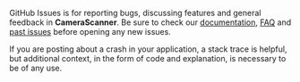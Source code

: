 GitHub Issues is for reporting bugs, discussing features and general feedback in **CameraScanner**. Be sure to check our [documentation](http://cocoadocs.org/docsets/CameraScanner), [FAQ](https://github.com/bakkenbaeck/CameraScanner/blob/master/README.md#faq) and [past issues](https://github.com/bakkenbaeck/CameraScanner/issues?state=closed) before opening any new issues.

If you are posting about a crash in your application, a stack trace is helpful, but additional context, in the form of code and explanation, is necessary to be of any use.


